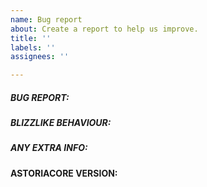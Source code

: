 ```yaml
---
name: Bug report
about: Create a report to help us improve.
title: ''
labels: ''
assignees: ''

---
```


<!-- IF YOU DO NOT FILL THIS TEMPLATE OUT, WE WILL CLOSE YOUR ISSUE! -->

##### BUG REPORT:
<!-- Describe the Problem you encountered in detail -->




##### BLIZZLIKE BEHAVIOUR:
<!-- Describe how it should work, or how it works on a Blizzlike Server -->



##### ANY EXTRA INFO:
<!-- Give us additional Informations about the Bug -->



#### ASTORIACORE VERSION:
<!-- Tell us if you use AstoriaCore (AzerothCore) or AstoriaCore (TrinityCore) -->








<!-- Thanks for your Report! You will help us to make AstoriaCore even better! -->
